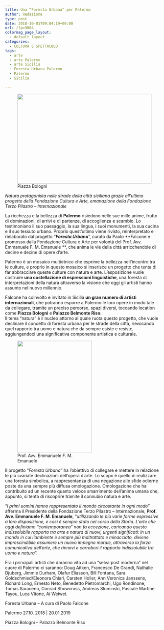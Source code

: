 ```yaml
---
title: Una “Foresta Urbana” per Palermo
author: Redazione
type: post
date: 2018-10-01T09:04:19+00:00
url: /?p=9804
colormag_page_layout:
  - default_layout
categories:
  - CULTURA E SPETTACOLO
tags:
  - arte
  - arte Palermo
  - arte Sicilia
  - Foresta Urbana Palermo
  - Palermo
  - Sicilia

---
```

<figure id="attachment_9807" aria-describedby="caption-attachment-9807" style="width: 438px" class="wp-caption alignleft"><img decoding="async" loading="lazy" class="wp-image-9807" src="https://progressonline.it/wp-content/uploads/2018/10/piazza-bologni-1024x682.jpg" alt="" width="438" height="292" /><figcaption id="caption-attachment-9807" class="wp-caption-text">Piazza Bologni</figcaption></figure>

_Natura protagonista nelle strade della città siciliana grazie all’ultimo progetto della Fondazione Cultura e Arte, emanazione della Fondazione Terzo Pilastro &#8211; Internazionale_

La ricchezza e la bellezza di **Palermo** risiedono nelle sue mille anime, frutto di dominazioni, di arrivi e di partenze, di accoglienza e scambio. Lo testimoniano il suo paesaggio, la sua lingua, i suoi monumenti, la sua cucina e il suo tessuto urbano. Proprio quest’ultimo viene rivisto, reinterpretato e rielaborato dal progetto “**_Foresta Urbana_**”, curato da Paolo **Falcone e promosso dalla Fondazione Cultura e Arte per volontà del Prof. Avv. Emmanuele F. M. Emanuele **, che anima le vie della città arricchendole di decine e decine di opere d’arte.

Palermo è un mosaico multietnico che esprime la bellezza nell’incontro tra le culture, e proprio in questo mosaico si inserisce un progetto che tenta di far abbracciare queste culture con natura e arte. L’esposizione vuole costruire **una costellazione di espressioni linguistiche**, una foresta di interpretazioni della natura attraverso la visione che oggi gli artisti hanno assunto nel nuovo millennio.

Falcone ha coinvolto e invitato in Sicilia **un gran numero di artisti internazionali**, che potranno esporre a Palermo le loro opere in modo tale da collegare, tramite un preciso percorso, spazi diversi, toccando location come **Piazza Bologni** e **Palazzo Belmonte Riso**.  
Il tema “natura” è il nucleo attorno al quale ruota questo progetto, che vuole declinare il concetto di foresta urbana per le strade della città, rievocando quel rapporto tra uomo e natura che da sempre esiste e resiste, aggiungendoci una significativa componente artistica e culturale.

<figure id="attachment_9805" aria-describedby="caption-attachment-9805" style="width: 243px" class="wp-caption alignright"><img decoding="async" loading="lazy" class="wp-image-9805 " src="https://progressonline.it/wp-content/uploads/2018/10/Presidente-Emanuele-HD_settembre-2016-200x300.jpg" alt="" width="243" height="365" /><figcaption id="caption-attachment-9805" class="wp-caption-text">Prof. Avv. Emmanuele F. M. Emanuele</figcaption></figure>

Il progetto “_Foresta Urbana_” ha l’obiettivo di collegare e mettere in relazione le più svariate declinazioni dell’opera d’arte. Lo scopo è quello di realizzare una foresta simbolica, a rappresentanza di una negazione alle sfide odierne poste da una sempre più diffusa omologazione. Omologazione che ha contribuito ad un recente quanto veloce smarrimento dell’anima umana che, appunto, si tenta di riscoprire tramite il connubio natura e arte.

“_I primi uomini hanno rappresentato il mondo circostante in ogni modo_” afferma il Presidente della Fondazione Terzo Pilastro &#8211; Internazionale, **Prof. Avv. Emmanuele F. M. Emanuele**, “_utilizzando le più varie forme espressive a loro disposizione, e così è sempre stato nel corso della Storia. L’arte che oggi definiamo “contemporanea” non fa eccezione, caricando questo indissolubile rapporto tra arte e natura di nuovi, urgenti significati: in un mondo in cui l’ambiente è sempre più maltrattato e minacciato, diviene imprescindibile assumere un nuovo impegno morale, attraverso la forza comunicativa dell’arte, che rinnovi e corrobori il rapporto indissolubile tra uomo e natura_”.

Fra i principali artisti che daranno vita ad una “selva post moderna” nel cuore di Palermo ci saranno: Doug Aitken, Francesco De Grandi, Nathalie Djuberg, Jimmie Durham, Olafur Eliasson, Bill Fontana, Sara Goldschmied/Eleonora Chiari, Carsten Holler, Ann Veronica Janssens, Richard Long, Ernesto Neto, Benedetto Pietromarchi, Ugo Rondinone, Tomas Saraceno, Conrad Showcross, Andreas Slominski, Pascale Martine Tayou, Luca Vitone, Ai Weiwei.

Foresta Urbana – A cura di Paolo Falcone

Palermo 27.10. 2018 | 20.01.2019

Piazza Bologni &#8211; Palazzo Belmonte Riso